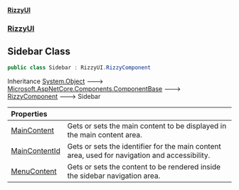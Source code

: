 #### [RizzyUI](index 'index')
### [RizzyUI](RizzyUI 'RizzyUI')

## Sidebar Class

```csharp
public class Sidebar : RizzyUI.RizzyComponent
```

Inheritance [System.Object](https://docs.microsoft.com/en-us/dotnet/api/System.Object 'System.Object') &#129106; [Microsoft.AspNetCore.Components.ComponentBase](https://docs.microsoft.com/en-us/dotnet/api/Microsoft.AspNetCore.Components.ComponentBase 'Microsoft.AspNetCore.Components.ComponentBase') &#129106; [RizzyComponent](RizzyUI.RizzyComponent 'RizzyUI.RizzyComponent') &#129106; Sidebar

| Properties | |
| :--- | :--- |
| [MainContent](RizzyUI.Sidebar.MainContent 'RizzyUI.Sidebar.MainContent') | Gets or sets the main content to be displayed in the main content area. |
| [MainContentId](RizzyUI.Sidebar.MainContentId 'RizzyUI.Sidebar.MainContentId') | Gets or sets the identifier for the main content area, used for navigation and accessibility. |
| [MenuContent](RizzyUI.Sidebar.MenuContent 'RizzyUI.Sidebar.MenuContent') | Gets or sets the content to be rendered inside the sidebar navigation area. |
